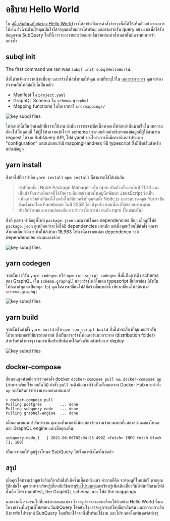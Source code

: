 # อธิบาย Hello World

ใน [คู่มือเริ่มต้นฉบับย่อของ Hello World](helloworld-localhost.md) เราได้สาธิตวิธีการคำสั่งง่ายๆ เพื่อได้ให้เห็นตัวอย่างของการใช้งาน สิ่งนี้จะช่วยให้คุณมั่นใจได้ว่าคุณเตรียมการได้พร้อม และสามารถรัน query อย่างง่ายเพื่อได้รับข้อมูลจาก SubQuery ในที่นี้ เราจะลงรายละเอียดมากขึ้นว่าแต่ละคำสั่งเหล่านั้นมีความหมายว่าอย่างไร

## subql init

The first command we ran was `subql init subqlHelloWorld`.

สิ่งนี้ช่วยจัดการงานส่วนที่ยาก และสร้างไฟล์ทั้งหมดให้คุณ ตามที่ระบุไว้ใน [เอกสารทางการ](quickstart.md#configure-and-build-the-starter-project) คุณจะต้องทำงานกับไฟล์ต่อไปนี้เป็นหลัก:

- Manifest ใน `project.yaml`
- GraphQL Schema ใน `schema.graphql`
- Mapping functions ในไดเรกทอรี `src/mappings/`

![key subql files](/assets/img/main_subql_files.png)

ไฟล์เหล่านี้เป็นส่วนหลักที่เราจะใช้งาน ดังนั้น เราจะเจาะลึกเนื้อหาของไฟล์เหล่านั้นมากขึ้นในบทความถัดๆไป ในตอนนี้ ให้ผู้ใช้ทำความเข้าใจว่า schema ประกอบด้วยคำอธิบายของข้อมูลที่ผู้ใช้สามารถ request ได้จาก SubQuery API, ไฟล์ yaml ของโครงการซึ่งมีพารามิเตอร์ประเภท "configuration" และแน่นอนว่ามี mappingHandlers ที่มี typescript ซึ่งมีฟังก์ชันสำหรับแปลงข้อมูล

## yarn install

สิ่งต่อไปที่เราทำคือ `yarn install` `npm install` ก็สามารถใช้ได้เช่นกัน

> สรุปที่มาสั้นๆ Node Package Manager หรือ npm เปิดตัวครั้งแรกในปี 2010 และเป็นตัวจัดการแพ็คเกจที่ได้รับความนิยมอย่างมากในหมู่นักพัฒนา JavaScript ซี่งเป็นแพ็คเกจเริ่มต้นที่ติดตั้งโดยอัตโนมัติทุกครั้งที่คุณติดตั้ง Node.js บนระบบของคุณ Yarn เปิดตัวครั้งแรกโดย Facebook ในปี 2559 โดยมีจุดประสงค์เพื่อแก้ไขข้อบกพร่องด้านประสิทธิภาพและความปลอดภัยบางประการในการทำงานกับ npm (ในขณะนั้น)

สิ่งที่ yarn ทำคือดูที่ไฟล์ `package.json` และดาวน์โหลด dependencies อื่นๆ เมื่อดูที่ไฟล์ `package.json` ดูเหมือนว่าจะไม่ได้มี dependencies มากนัก แต่เมื่อคุณเรียกใช้คำสั่ง คุณจะสังเกตเห็นว่ามีการเพิ่มไฟล์เข้ามา 18,983 ไฟล์ เนื่องจากแต่ละ dependency จะมี dependencies ของตนเองด้วย

![key subql files](/assets/img/dependencies.png)

## yarn codegen

จากนั้นเราก็รัน `yarn codegen` หรือ `npm run-script codegen` สิ่งนี้เป็นการดึง schema ของ GraphQL (ใน `schema.graphql`) และสร้างไฟล์โมเดล typescript ที่เกี่ยวข้อง (ดังนั้น ไฟล์เอาต์พุตจะเป็นสกุล .ts) คุณไม่ควรเปลี่ยนไฟล์ที่สร้างขึ้นเหล่านี้ เพียงเปลี่ยนไฟล์ต้นทาง `schema.graphql`

![key subql files](/assets/img/typescript.png)

## yarn build

จากนั้นรันคำสั่ง `yarn build` หรือ `npm run-script build` สิ่งนี้น่าจะเรื่องที่คุ้นเคยสำหรับโปรแกรมเมอร์ที่มีประสบการณ์ ซึ่งเป็นการสร้างโฟลเดอร์แบบกระจาย (distribution folder) สำหรับทำสิ่งต่างๆ เช่นการเพิ่มประสิทธิภาพโค้ดที่เตรียมสำหรับการ deploy

![key subql files](/assets/img/distribution_folder.png)

## docker-compose

ขั้นตอนสุดท้ายคือการรวมคำสั่ง docker `docker-compose pull && docker-compose up` (สามารถเรียกใช้แยกกันได้) คำสั่ง `pull` จะดึงอิมเมจที่จำเป็นทั้งหมดจาก Docker Hub และคำสั่ง `up` จะเริ่มต้นการทำงานของคอนเทนเนอร์

```shell
> docker-compose pull
Pulling postgres        ... done
Pulling subquery-node   ... done
Pulling graphql-engine  ... done
```

เมื่อคอนเทนเนอร์เริ่มทำงาน คุณจะเห็นเทอร์มินัลแสดงข้อความจำนวนมากที่แสดงสถานะของโหนดและ GraphQL engine และเมื่อคุณเห็น:

```
subquery-node_1   | 2021-06-06T02:04:25.490Z <fetch> INFO fetch block [1, 100]
```

เป็นการบอกให้คุณรู้ว่าโหนด SubQuery ได้เริ่มการซิงโครไนซ์แล้ว

## สรุป

เมื่อคุณได้ทราบข้อมูลเชิงลึกเกี่ยวกับสิ่งที่เกิดขึ้นเบื้องหลังแล้ว คำถามก็คือ จะต้องดูที่ไหนต่อ? หากคุณรู้สึกมั่นใจ คุณสามารถเรียนรู้เกี่ยวกับวิธีการ[สร้างโปรเจกต์](../create/introduction.md)และเรียนรู้เพิ่มเติมเกี่ยวกับไฟล์หลักสามไฟล์ นั่นคือ ไฟล์ manifest, the GraphQL schema, และ ไฟล์ the mappings

นอกจากนี้ สามารถไปที่บทช่วยสอนของเรา ซึ่งจะดูว่าเราสามารถเรียกใช้ตัวอย่าง Hello World นี้บนโครงสร้างพื้นฐานที่โฮสต์บน SubQuery ได้อย่างไร เราจะดูการแก้ไขบล็อกเริ่มต้น และเราจะเจาะลึกถึงการรันโปรเจกต์ SubQuery โดยเรียกใช้จากสิ่งที่พร้อมใช้งาน และโปรเจกต์โอเพ่นซอร์สต่างๆ
